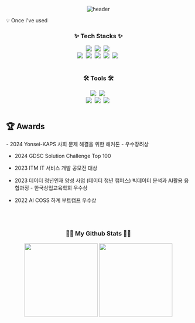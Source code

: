 <div align="center">

  ![header](https://capsule-render.vercel.app/api?type=rounded&color=timeGradient&text=Welcome%20to%20gumchinjun's%20GitHub%20👋&animation=twinkling&fontSize=40&fontAlignY=50&fontAlign=50&height=180)  
</div>

 
  :bulb: Once I've used

<h3 align="center">✨ Tech Stacks ✨</h3>

<div align="center">
  <img src="https://img.shields.io/badge/python-3670A0?style=for-the-badge&logo=python&logoColor=ffdd54" />&nbsp
  <img src="https://img.shields.io/badge/flask-%23000.svg?style=for-the-badge&logo=flask&logoColor=white" />&nbsp
  <img src="https://img.shields.io/badge/PyTorch-%23EE4C2C.svg?style=for-the-badge&logo=PyTorch&logoColor=white" />&nbsp
</div>

<div align="center">
  <img src="https://img.shields.io/badge/java-%23ED8B00.svg?style=for-the-badge&logo=openjdk&logoColor=white" />&nbsp
  <img src="https://img.shields.io/badge/javascript-%23323330.svg?style=for-the-badge&logo=javascript&logoColor=%23F7DF1E" />&nbsp
  <img src="https://img.shields.io/badge/node.js-6DA55F?style=for-the-badge&logo=node.js&logoColor=white" />&nbsp
  <img src="https://img.shields.io/badge/kotlin-%237F52FF.svg?style=for-the-badge&logo=kotlin&logoColor=white" />&nbsp
  <img src="https://img.shields.io/badge/Flutter-%2302569B.svg?style=for-the-badge&logo=Flutter&logoColor=white" />&nbsp
</div>

<br>
<h3 align="center">🛠 Tools 🛠</h3>
<div align="center">
  <img src="https://img.shields.io/badge/github-%23121011.svg?style=for-the-badge&logo=github&logoColor=white" />&nbsp
  <img src="https://img.shields.io/badge/Notion-%23f2f2f2.svg?style=for-the-badge&logo=notion&logoColor=black" />&nbsp
  <br>
  <img src="https://img.shields.io/badge/Visual%20Studio%20Code-0078d7.svg?style=for-the-badge&logo=visual-studio-code&logoColor=white" />&nbsp
  <img src="https://img.shields.io/badge/jupyter-%23FA0F00.svg?style=for-the-badge&logo=jupyter&logoColor=white" />&nbsp
  <img src="https://img.shields.io/badge/Android%20Studio-3DDC84.svg?style=for-the-badge&logo=android-studio&logoColor=white" />&nbsp
</div>
<br>

<h2> 🏆 Awards </h2>
- 2024 Yonsei-KAPS 사회 문제 해결을 위한 해커톤 - 우수장려상
  
- 2024 GDSC Solution Challenge Top 100
  
- 2023 ITM IT 서비스 개발 공모전 대상
  
- 2023 데이터 청년인재 양성 사업 (데이터 청년 캠퍼스) 빅데이터 분석과 AI활용 융합과정 - 한국상업교육학회 우수상
  
- 2022 AI COSS 하계 부트캠프 우수상

<br><br>
<h3 align="center">👩‍💻 My Github Stats 👩‍💻</h3>
<div align="center">
<img src="https://github-readme-stats.vercel.app/api?username=gumchinjun&show_icons=true&theme=dracula" height="200px" />
<img src="https://github-readme-stats.vercel.app/api/top-langs/?username=gumchinjun&theme=dracula" height="200px" />
</div>
